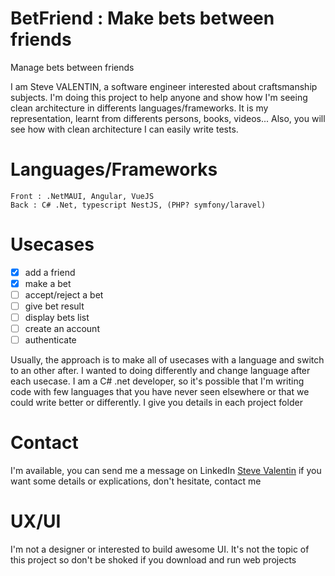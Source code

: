 # BetFriend : Make bets between friends
Manage bets between friends

I am Steve VALENTIN, a software engineer interested about craftsmanship subjects. I'm doing this project to help anyone and show how I'm seeing clean architecture in differents languages/frameworks. It is my representation, learnt from differents persons, books, videos... Also, you will see how with clean architecture I can easily write tests.

# Languages/Frameworks

	Front : .NetMAUI, Angular, VueJS  
	Back : C# .Net, typescript NestJS, (PHP? symfony/laravel)  

# Usecases

- [x] add a friend
- [x] make a bet
- [ ] accept/reject a bet
- [ ] give bet result
- [ ] display bets list
- [ ] create an account
- [ ] authenticate

Usually, the approach is to make all of usecases with a language and switch to an other after. I wanted to doing differently and change language after each usecase. I am a C# .net developer, so it's possible that I'm writing code with few languages that you have never seen elsewhere or that we could write better or differently.
I give you details in each project folder

# Contact 

I'm available, you can send me a message on LinkedIn [Steve Valentin](https://www.linkedin.com/in/steve-valentin-3687765a/) if you want some details or explications, don't hesitate, contact me

# UX/UI

I'm not a designer or interested to build awesome UI. It's not the topic of this project so don't be shoked if you download and run web projects